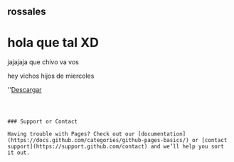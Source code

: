 ## rossales

<html>

<head>
<title>Rossales1024</title>
</head>

<body>
<h1>hola que tal XD</h1>
<p>jajajaja que chivo va vos</p>
  <P>hey vichos hijos de miercoles</p>
  ''<a href="yuru camp.png" class= "btn" download="yuru camp.png">Descargar</a>

</body>

</html>



```



### Support or Contact

Having trouble with Pages? Check out our [documentation](https://docs.github.com/categories/github-pages-basics/) or [contact support](https://support.github.com/contact) and we’ll help you sort it out.
